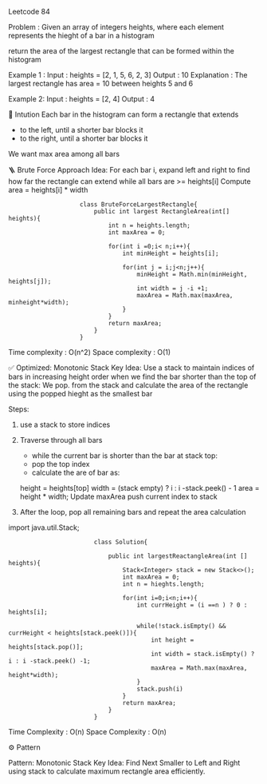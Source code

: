 Leetcode 84

Problem : Given an array of integers heights, where each element represents the hieght of a bar in a histogram

return the area of the largest rectangle that can be formed within the histogram

Example 1 : 
Input : heights = [2, 1, 5, 6, 2, 3]
Output : 10
Explanation : The largest rectangle has area = 10 between heights 5 and 6

Example 2:
Input : heights = [2, 4]
Output : 4

🧠 Intution 
Each bar in the histogram can form a rectangle that extends
- to the left, until a shorter bar blocks it
- to the right, until a shorter bar blocks it

We want max area among all bars

🪜 Brute Force Approach
Idea:
For each bar i, expand left and right to find how far the rectangle can extend while all bars are >= heights[i]
Compute area = heights[i] * width

                        class BruteForceLargestRectangle{
                            public int largest RectangleArea(int[] heights){
                                int n = heights.length;
                                int maxArea = 0;

                                for(int i =0;i< n;i++){
                                    int minHeight = heights[i];

                                    for(int j = i;j<n;j++){
                                        minHeight = Math.min(minHeight, heights[j]);
                                        int width = j -i +1;
                                        maxArea = Math.max(maxArea, minheight*width);
                                    }
                                }
                                return maxArea;
                            }
                        }

Time complexity : O(n^2)
Space complexity : O(1)

✅ Optimized:  Monotonic Stack
Key Idea:
Use a stack to maintain indices of bars in increasing height order
when we find the bar shorter than the top of the stack:
We pop. from the stack and calculate the area of the rectangle using the popped hieght as the smallest bar


Steps:
1. use a stack to store indices
2. Traverse through all bars
    - while the current bar is shorter than the bar at stack top:
    - pop the top index
    - calculate the are of bar as:

    height  = heights[top]
    width = (stack empty) ? i : i -stack.peek() - 1
    area = height * width;
    Update maxArea
    push current index to stack
3. After the loop, pop all remaining bars and repeat the area calculation

import java.util.Stack;

                            class Solution{

                                public int largestReactangleArea(int [] heights){
                                    Stack<Integer> stack = new Stack<>();
                                    int maxArea = 0;
                                    int n = hieghts.length;

                                    for(int i=0;i<n;i++){
                                        int currHeight = (i ==n ) ? 0 : heights[i];

                                        while(!stack.isEmpty() && currHeight < heights[stack.peek()]){
                                            int height = heights[stack.pop()];
                                            int width = stack.isEmpty() ? i : i -stack.peek() -1;
                                            maxArea = Math.max(maxArea, height*width);
                                        }
                                        stack.push(i)
                                    }
                                    return maxArea;
                                }
                            }

Time Complexity : O(n)
Space Complexity : O(n)

⚙️ Pattern

Pattern: Monotonic Stack
Key Idea: Find Next Smaller to Left and Right using stack to calculate maximum rectangle area efficiently.